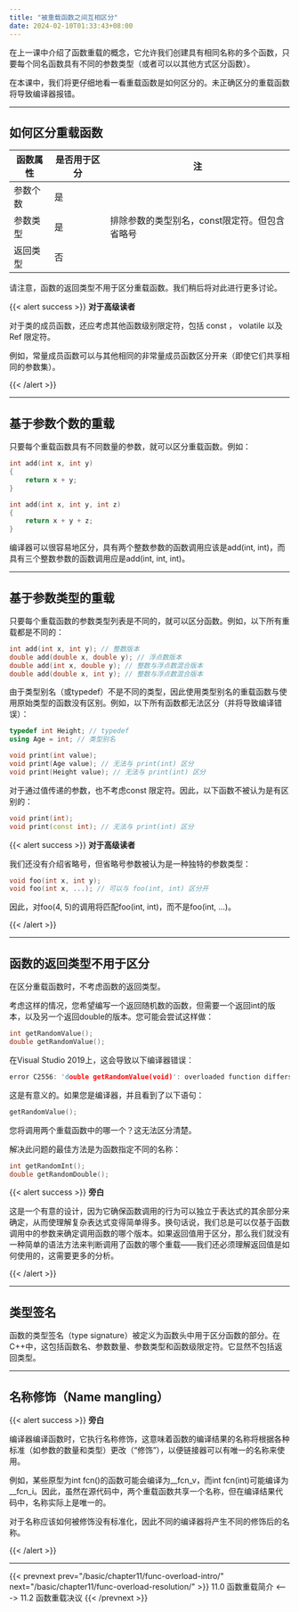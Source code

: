 ```yaml
---
title: "被重载函数之间互相区分"
date: 2024-02-10T01:33:43+08:00
---
```


在上一课中介绍了函数重载的概念，它允许我们创建具有相同名称的多个函数，只要每个同名函数具有不同的参数类型（或者可以以其他方式区分函数）。

在本课中，我们将更仔细地看一看重载函数是如何区分的。未正确区分的重载函数将导致编译器报错。

***
## 如何区分重载函数

| 函数属性 |  是否用于区分  |  注 |
| ----  | ----  | ----  |
| 参数个数 | 是 |  |
| 参数类型 | 是 | 排除参数的类型别名，const限定符。但包含省略号 |
| 返回类型 | 否 | |

请注意，函数的返回类型不用于区分重载函数。我们稍后将对此进行更多讨论。

{{< alert success >}}
**对于高级读者**

对于类的成员函数，还应考虑其他函数级别限定符，包括 const ， volatile 以及 Ref 限定符。

例如，常量成员函数可以与其他相同的非常量成员函数区分开来（即使它们共享相同的参数集）。

{{< /alert >}}

***
## 基于参数个数的重载

只要每个重载函数具有不同数量的参数，就可以区分重载函数。例如：

```C++
int add(int x, int y)
{
    return x + y;
}

int add(int x, int y, int z)
{
    return x + y + z;
}
```

编译器可以很容易地区分，具有两个整数参数的函数调用应该是add(int, int)，而具有三个整数参数的函数调用应是add(int, int, int)。

***
## 基于参数类型的重载

只要每个重载函数的参数类型列表是不同的，就可以区分函数。例如，以下所有重载都是不同的：

```C++
int add(int x, int y); // 整数版本
double add(double x, double y); // 浮点数版本
double add(int x, double y); // 整数与浮点数混合版本
double add(double x, int y); // 整数与浮点数混合版本
```

由于类型别名（或typedef）不是不同的类型，因此使用类型别名的重载函数与使用原始类型的函数没有区别。例如，以下所有函数都无法区分（并将导致编译错误）：

```C++
typedef int Height; // typedef
using Age = int; // 类型别名

void print(int value);
void print(Age value); // 无法与 print(int) 区分
void print(Height value); // 无法与 print(int) 区分
```

对于通过值传递的参数，也不考虑const 限定符。因此，以下函数不被认为是有区别的：

```C++
void print(int);
void print(const int); // 无法与 print(int) 区分
```

{{< alert success >}}
**对于高级读者**

我们还没有介绍省略号，但省略号参数被认为是一种独特的参数类型：

```C++
void foo(int x, int y);
void foo(int x, ...); // 可以与 foo(int, int) 区分开
```

因此，对foo(4, 5)的调用将匹配foo(int, int)，而不是foo(int, ...)。

{{< /alert >}}

***
## 函数的返回类型不用于区分

在区分重载函数时，不考虑函数的返回类型。

考虑这样的情况，您希望编写一个返回随机数的函数，但需要一个返回int的版本，以及另一个返回double的版本。您可能会尝试这样做：

```C++
int getRandomValue();
double getRandomValue();
```

在Visual Studio 2019上，这会导致以下编译器错误：

```C++
error C2556: 'double getRandomValue(void)': overloaded function differs only by return type from 'int getRandomValue(void)'
```

这是有意义的。如果您是编译器，并且看到了以下语句：

```C++
getRandomValue();
```

您将调用两个重载函数中的哪一个？这无法区分清楚。

解决此问题的最佳方法是为函数指定不同的名称：

```C++
int getRandomInt();
double getRandomDouble();
```

{{< alert success >}}
**旁白**

这是一个有意的设计，因为它确保函数调用的行为可以独立于表达式的其余部分来确定，从而使理解复杂表达式变得简单得多。换句话说，我们总是可以仅基于函数调用中的参数来确定调用函数的哪个版本。如果返回值用于区分，那么我们就没有一种简单的语法方法来判断调用了函数的哪个重载——我们还必须理解返回值是如何使用的，这需要更多的分析。

{{< /alert >}}

***
## 类型签名

函数的类型签名（type signature）被定义为函数头中用于区分函数的部分。在C++中，这包括函数名、参数数量、参数类型和函数级限定符。它显然不包括返回类型。

***
## 名称修饰（Name mangling）

{{< alert success >}}
**旁白**

编译器编译函数时，它执行名称修饰，这意味着函数的编译结果的名称将根据各种标准（如参数的数量和类型）更改（“修饰”），以便链接器可以有唯一的名称来使用。

例如，某些原型为int fcn()的函数可能会编译为__fcn_v，而int fcn(int)可能编译为__fcn_i。因此，虽然在源代码中，两个重载函数共享一个名称，但在编译结果代码中，名称实际上是唯一的。

对于名称应该如何被修饰没有标准化，因此不同的编译器将产生不同的修饰后的名称。

{{< /alert >}}

***

{{< prevnext prev="/basic/chapter11/func-overload-intro/" next="/basic/chapter11/func-overload-resolution/" >}}
11.0 函数重载简介
<--->
11.2 函数重载决议
{{< /prevnext >}}
